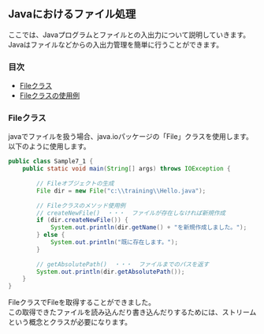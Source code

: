 ## Javaにおけるファイル処理
ここでは、Javaプログラムとファイルとの入出力について説明していきます。
Javaはファイルなどからの入出力管理を簡単に行うことができます。

### 目次
* [Fileクラス](#sec1)
* [Fileクラスの使用例](#sec2)

### <a name="sec1"></a>Fileクラス
javaでファイルを扱う場合、java.ioパッケージの「File」クラスを使用します。 
以下のように使用します。

```java
public class Sample7_1 {
	public static void main(String[] args) throws IOException {
		
		// Fileオブジェクトの生成
		File dir = new File("c:\\training\\Hello.java");
		
		// Fileクラスのメソッド使用例
		// createNewFile()  ・・・  ファイルが存在しなければ新規作成
		if (dir.createNewFile()) {
			System.out.println(dir.getName() + "を新規作成しました。");
		} else {
			System.out.println("既に存在します。");
		}
		
		// getAbsolutePath()  ・・・  ファイルまでのパスを返す
		System.out.println(dir.getAbsolutePath());
	}
}
```

FileクラスでFileを取得することができました。  
この取得できたファイルを読み込んだり書き込んだりするためには、ストリームという概念とクラスが必要になります。

